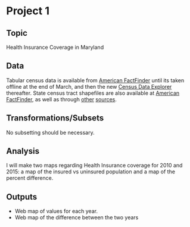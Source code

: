 # Project 1  

## Topic  
Health Insurance Coverage in Maryland

## Data  
Tabular census data is available from [American FactFinder](https://factfinder.census.gov/faces/nav/jsf/pages/index.xhtml) until its taken offline at the end of March, and then the new [Census Data Explorer](https://data.census.gov) thereafter. State census tract shapefiles are also available at [American FactFinder](https://factfinder.census.gov/faces/nav/jsf/pages/index.xhtml), as well as through [other](https://cran.r-project.org/web/packages/tidycensus/tidycensus.pdf) [sources](https://www.census.gov/geographies/mapping-files/time-series/geo/tiger-line-file.html).    

## Transformations/Subsets  
No subsetting should be necessary.    

## Analysis  
I will make two maps regarding Health Insurance coverage for 2010 and 2015: a map of the insured vs uninsured population and a map of the percent difference.  

## Outputs  
- Web map of values for each year. 
- Web map of the difference between the two years
